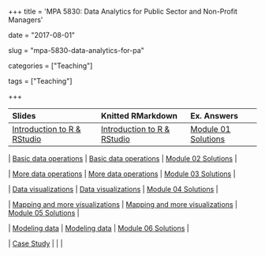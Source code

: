 +++
title = 'MPA 5830: Data Analytics for Public Sector and Non-Profit Managers'

date = "2017-08-01"

slug =  "mpa-5830-data-analytics-for-pa"

categories = ["Teaching"]

tags = ["Teaching"]

+++


| Slides | Knitted RMarkdown | Ex. Answers | 
| :----  | :-----            | :-----      | 
| [Introduction to R & RStudio](https://aniruhil.org/teaching/danalytics/presentations/Module01Pres.html) | [Introduction to R & RStudio](https://aniruhil.org/teaching/danalytics/Module01.html) | [Module 01 Solutions](https://aniruhil.org/teaching/danalytics/Module01_Exercises.html) | 

| [Basic data operations](https://aniruhil.org/teaching/danalytics/presentations/Module02Pres.html) | [Basic data operations](https://aniruhil.org/teaching/danalytics/Module02.html) | [Module 02 Solutions](https://aniruhil.org/teaching/danalytics/Module02_Exercises.html) | 

| [More data operations](https://aniruhil.org/teaching/danalytics/presentations/Module03Pres.html) | [More data operations](https://aniruhil.org/teaching/danalytics/Module03.html) | [Module 03 Solutions](https://aniruhil.org/teaching/danalytics/Module03_Exercises.html) | 

| [Data visualizations](https://aniruhil.org/teaching/danalytics/presentations/Module04Pres.html) | [Data visualizations](https://aniruhil.org/teaching/danalytics/Module04.html) | [Module 04 Solutions](https://aniruhil.org/teaching/danalytics/Module04_Exercises.html) | 

| [Mapping and more visualizations](https://aniruhil.org/teaching/danalytics/presentations/Module05Pres.html) | [Mapping and more visualizations](https://aniruhil.org/teaching/danalytics/Module05.html) | [Module 05 Solutions](https://aniruhil.org/teaching/danalytics/Module05_Exercises.html) | 

| [Modeling data](https://aniruhil.org/teaching/danalytics/presentations/Module06Pres.html) | [Modeling data](https://aniruhil.org/teaching/danalytics/Module06.html) | [Module 06 Solutions](https://aniruhil.org/teaching/danalytics/Module06_Exercises.html) |

| [Case Study](https://aniruhil.org/teaching/danalytics/presentations/Module06Pres.html) |  |  | 













 
